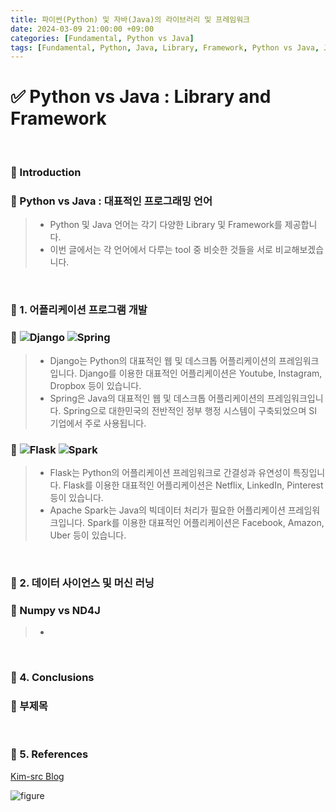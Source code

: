 ```yaml
---
title: 파이썬(Python) 및 자바(Java)의 라이브러리 및 프레임워크
date: 2024-03-09 21:00:00 +09:00
categories: [Fundamental, Python vs Java]
tags: [Fundamental, Python, Java, Library, Framework, Python vs Java, Java vs Python]
---
```


<!-- 2024-02-19 글 작성 시작; 2024-02-00 페이지 호출 검토 완료/필요 -->
# ✅ Python vs Java : Library and Framework

<br>

### 🔔 Introduction
### 📌 Python vs Java : 대표적인 프로그래밍 언어
> - Python 및 Java 언어는 각기 다양한 Library 및 Framework를 제공합니다.
> - 이번 글에서는 각 언어에서 다루는 tool 중 비슷한 것들을 서로 비교해보겠습니다.

<br>

### 🔔 1. 어플리케이션 프로그램 개발
### 📌 <img alt="Django" src="https://img.shields.io/badge/-Django-092E20?style=flat-square&logo=django&logoColor=white" /> <img alt="Spring" src="https://img.shields.io/badge/-Spring-6DB33F?style=flat-square&logo=spring&logoColor=white" />
> - Django는 Python의 대표적인 웹 및 데스크톱 어플리케이션의 프레임워크입니다.
>   Django를 이용한 대표적인 어플리케이션은 Youtube, Instagram, Dropbox 등이 있습니다.
> - Spring은 Java의 대표적인 웹 및 데스크톱 어플리케이션의 프레임워크입니다.
>   Spring으로 대한민국의 전반적인 정부 행정 시스템이 구축되었으며 SI 기업에서 주로 사용됩니다.

### 📌 <img alt="Flask" src="https://img.shields.io/badge/-Flask-000000?style=flat-square&logo=flask&logoColor=white" /> <img alt="Spark" src="https://img.shields.io/badge/-Spark-E25A1C?style=flat-square&logo=apache-spark&logoColor=white" />
> - Flask는 Python의 어플리케이션 프레임워크로 간결성과 유연성이 특징입니다.
>   Flask를 이용한 대표적인 어플리케이션은 Netflix, LinkedIn, Pinterest 등이 있습니다.
> - Apache Spark는 Java의 빅데이터 처리가 필요한 어플리케이션 프레임워크입니다.
>   Spark를 이용한 대표적인 어플리케이션은 Facebook, Amazon, Uber 등이 있습니다.

<br>

### 🔔 2. 데이터 사이언스 및 머신 러닝
### 📌 Numpy vs ND4J
> - 

<br>

### 🔔 4. Conclusions

### 📌 부제목

<br>

### 🎁 5. References

<a href="https://kim-src.github.io/">Kim-src Blog</a>

<img src="https://github.com/Kim-src/Images/assets/150884526/9ba1ebbb-a79c-4e4c-a5f6-2149bb301cd8" class="img" alt="figure">

<br>
<br>
<br>
